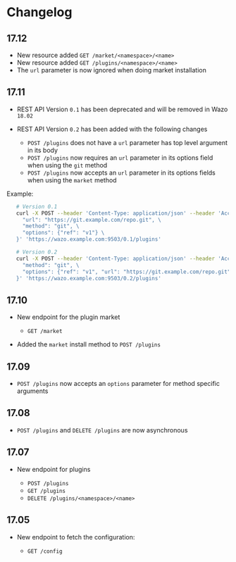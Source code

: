 Changelog
=========

17.12
-----

* New resource added `GET /market/<namespace>/<name>`
* New resource added `GET /plugins/<namespace>/<name>`
* The `url` parameter is now ignored when doing market installation


17.11
-----

* REST API Version `0.1` has been deprecated and will be removed in Wazo `18.02`
* REST API Version `0.2` has been added with the following changes

  * `POST /plugins` does not have a `url` parameter has top level argument in its body
  * `POST /plugins` now requires an `url` parameter in its options field when using the `git` method
  * `POST /plugins` now accepts an `url` parameter in its options fields when using the `market` method


Example:

```sh
   # Version 0.1
   curl -X POST --header 'Content-Type: application/json' --header 'Accept: application/json' -d '{ \
     "url": "https://git.example.com/repo.git", \
     "method": "git", \
     "options": {"ref": "v1"} \
   }' 'https://wazo.example.com:9503/0.1/plugins'

   # Version 0.2
   curl -X POST --header 'Content-Type: application/json' --header 'Accept: application/json' -d '{ \
     "method": "git", \
     "options": {"ref": "v1", "url": "https://git.example.com/repo.git"} \
   }' 'https://wazo.example.com:9503/0.2/plugins'
```


17.10
-----

* New endpoint for the plugin market

  * `GET /market`

* Added the `market` install method to `POST /plugins`


17.09
-----

* `POST /plugins` now accepts an `options` parameter for method specific arguments


17.08
-----

* `POST /plugins` and `DELETE /plugins` are now asynchronous


17.07
-----

* New endpoint for plugins

  * `POST /plugins`
  * `GET /plugins`
  * `DELETE /plugins/<namespace>/<name>`


17.05
-----

* New endpoint to fetch the configuration:

  * `GET /config`
